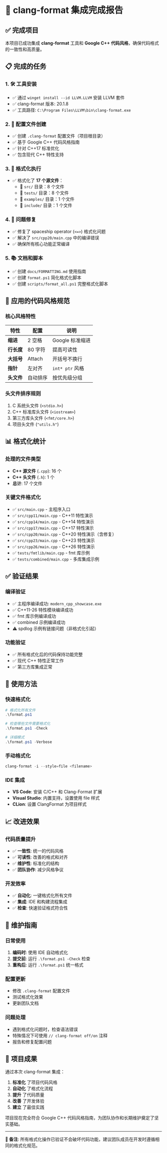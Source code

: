 # 🎯 clang-format 集成完成报告

## ✅ 完成项目

本项目已成功集成 **clang-format** 工具和 **Google C++ 代码风格**，确保代码格式的一致性和高质量。

## 📋 完成的任务

### 1. 🛠️ 工具安装
- ✅ 通过 `winget install --id LLVM.LLVM` 安装 LLVM 套件
- ✅ clang-format 版本: 20.1.8
- ✅ 工具路径: `C:\Program Files\LLVM\bin\clang-format.exe`

### 2. 📝 配置文件创建
- ✅ 创建 `.clang-format` 配置文件（项目根目录）
- ✅ 基于 Google C++ 代码风格指南
- ✅ 针对 C++17 标准优化
- ✅ 包含现代 C++ 特性支持

### 3. 🔧 格式化执行
- ✅ 格式化了 **17 个源文件**：
  - 📁 `src/` 目录：8 个文件
  - 📁 `tests/` 目录：8 个文件  
  - 📁 `examples/` 目录：1 个文件
  - 📁 `include/` 目录：1 个文件

### 4. 🐛 问题修复
- ✅ 修复了 spaceship operator (`<=>`) 格式化问题
- ✅ 解决了 `src/cpp20/main.cpp` 中的编译错误
- ✅ 确保所有核心功能正常编译

### 5. 📚 文档和脚本
- ✅ 创建 `docs/FORMATTING.md` 使用指南
- ✅ 创建 `format.ps1` 简化格式化脚本
- ✅ 创建 `scripts/format_all.ps1` 完整格式化脚本

## 🎨 应用的代码风格规范

### 核心风格特性
| 特性 | 配置 | 说明 |
|------|------|------|
| **缩进** | 2 空格 | Google 标准缩进 |
| **行长度** | 80 字符 | 提高可读性 |
| **大括号** | Attach | 开括号不换行 |
| **指针** | 左对齐 | `int* ptr` 风格 |
| **头文件** | 自动排序 | 按优先级分组 |

### 头文件排序规则
1. C 系统头文件 (`<stdio.h>`)
2. C++ 标准库头文件 (`<iostream>`)
3. 第三方库头文件 (`<fmt/core.h>`)
4. 项目头文件 (`"utils.h"`)

## 📊 格式化统计

### 处理的文件类型
- **C++ 源文件** (`.cpp`): 16 个
- **C++ 头文件** (`.h`): 1 个
- **总计**: 17 个文件

### 关键文件格式化
- ✅ `src/main.cpp` - 主程序入口
- ✅ `src/cpp11/main.cpp` - C++11 特性演示
- ✅ `src/cpp14/main.cpp` - C++14 特性演示
- ✅ `src/cpp17/main.cpp` - C++17 特性演示
- ✅ `src/cpp20/main.cpp` - C++20 特性演示（含修复）
- ✅ `src/cpp23/main.cpp` - C++23 特性演示
- ✅ `src/cpp26/main.cpp` - C++26 特性演示
- ✅ `tests/fmtlib/main.cpp` - fmt 库示例
- ✅ `tests/combined/main.cpp` - 多库集成示例

## ✅ 验证结果

### 编译验证
- ✅ 主程序编译成功: `modern_cpp_showcase.exe`
- ✅ C++11-26 特性模块编译成功
- ✅ fmt 库示例编译成功
- ✅ combined 示例编译成功
- ⚠️ spdlog 示例有链接问题（非格式化引起）

### 功能验证
- ✅ 所有格式化后的代码保持功能完整
- ✅ 现代 C++ 特性正常工作
- ✅ 第三方库集成正常

## 🚀 使用方法

### 快速格式化
```powershell
# 格式化所有文件
.\format.ps1

# 检查哪些文件需要格式化
.\format.ps1 -Check

# 详细模式
.\format.ps1 -Verbose
```

### 手动格式化
```powershell
clang-format -i --style=file <filename>
```

### IDE 集成
- **VS Code**: 安装 C/C++ 和 Clang-Format 扩展
- **Visual Studio**: 内置支持，设置使用 file 样式
- **CLion**: 设置 ClangFormat 为项目样式

## 📈 改进效果

### 代码质量提升
- ✅ **一致性**: 统一的代码风格
- ✅ **可读性**: 改善的格式和对齐
- ✅ **维护性**: 标准化的结构
- ✅ **团队协作**: 减少风格争议

### 开发效率
- ✅ **自动化**: 一键格式化所有文件
- ✅ **集成**: IDE 和构建流程集成
- ✅ **检查**: 快速验证格式符合性

## 🔧 维护指南

### 日常使用
1. **编码时**: 使用 IDE 自动格式化
2. **提交前**: 运行 `.\format.ps1 -Check` 检查
3. **重构后**: 运行 `.\format.ps1` 统一格式

### 配置更新
- 修改 `.clang-format` 配置文件
- 测试格式化效果
- 更新团队文档

### 问题处理
- 遇到格式化问题时，检查语法错误
- 特殊情况下可使用 `// clang-format off/on` 注释
- 报告和修复配置问题

## 🎉 项目成果

通过本次 clang-format 集成：

1. **标准化** 了项目代码风格
2. **自动化** 了格式化流程  
3. **提升** 了代码质量
4. **改善** 了开发体验
5. **建立** 了最佳实践

项目现在完全符合 Google C++ 代码风格指南，为团队协作和长期维护奠定了坚实基础。

---

**📝 备注**: 所有格式化操作已验证不会破坏代码功能，建议团队成员在开发时遵循相同的格式化规范。